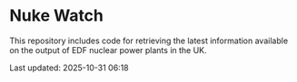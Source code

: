 # Nuke Watch

This repository includes code for retrieving the latest information available on the output of EDF nuclear power plants in the UK.

Last updated: 2025-10-31 06:18